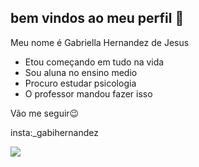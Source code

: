 ## bem vindos ao meu perfil 👋
Meu nome é Gabriella Hernandez de Jesus
- Etou começando em tudo na vida
- Sou aluna no ensino medio
- Procuro estudar psicologia
- O professor mandou fazer isso

Vão me seguir😉

insta:_gabihernandez

![](https://media.tenor.com/57mc9TmwqWEAAAAi/corinthians.gif)

  
  
  
